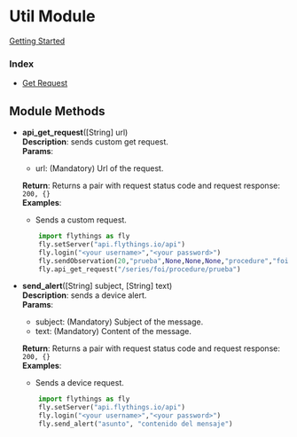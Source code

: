 # Util Module
[Getting Started](https://github.com/flythings/python)

### Index
* [Get Request](#api_get_request)

## Module Methods 
- <a name="api_get_request"></a>**api_get_request**([String] url)    
    **Description**: sends custom get request.   
    **Params**:    
    - url: (Mandatory) Url of the request.    
    
    **Return**: Returns a pair with request status code and request response:      
    ```200, {}```        
    **Examples**:   
    * Sends a custom request.  
    ```PYTHON  
        import flythings as fly   
        fly.setServer("api.flythings.io/api")    
        fly.login("<your username>","<your password>")    
        fly.sendObservation(20,"prueba",None,None,None,"procedure","foi")    
        fly.api_get_request("/series/foi/procedure/prueba")    
    ```  
    
- <a name="send_device_alert"></a>**send_alert**([String] subject, [String] text)    
    **Description**: sends a device alert.   
    **Params**:    
    - subject: (Mandatory) Subject of the message.    
    - text: (Mandatory) Content of the message.    
    
    **Return**: Returns a pair with request status code and request response:      
    ```200, {}```       
    **Examples**:   
    * Sends a device request.  
    ```PYTHON  
        import flythings as fly   
        fly.setServer("api.flythings.io/api")    
        fly.login("<your username>","<your password>")    
        fly.send_alert("asunto", "contenido del mensaje")    
    ```  